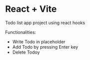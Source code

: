 # React + Vite

Todo list app project using react hooks

Functionalities:
<ul>
  <li>Write Todo in placeholder</li>
  <li>Add Todo by pressing Enter key</li>
  <li>Delete Todoy</li>
</ul>
